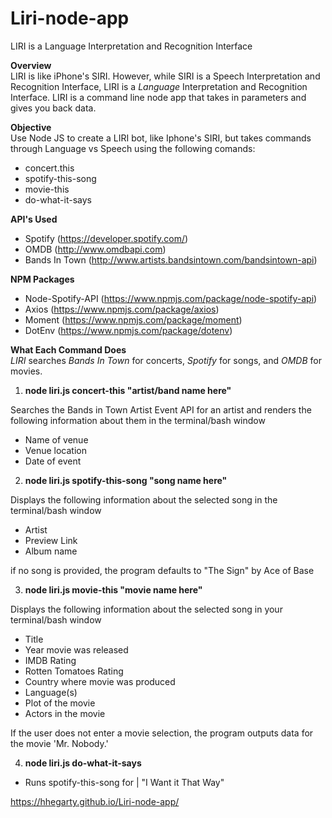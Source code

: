 # Liri-node-app
LIRI is a Language Interpretation and Recognition Interface

**Overview**
<br>
LIRI is like iPhone's SIRI. However, while SIRI is a Speech Interpretation and Recognition Interface, LIRI is a _Language_ Interpretation and Recognition Interface. LIRI is a command line node app that takes in parameters and gives you back data.

**Objective**
<br>
Use Node JS to create a LIRI bot, like Iphone's SIRI, but takes commands through Language vs Speech using the following comands:
* concert.this
* spotify-this-song
* movie-this
* do-what-it-says

**API's Used**
* Spotify (https://developer.spotify.com/)
* OMDB (http://www.omdbapi.com)
* Bands In Town  (http://www.artists.bandsintown.com/bandsintown-api)

**NPM Packages**
* Node-Spotify-API  (https://www.npmjs.com/package/node-spotify-api)
* Axios (https://www.npmjs.com/package/axios)
* Moment (https://www.npmjs.com/package/moment)
* DotEnv (https://www.npmjs.com/package/dotenv)

**What Each Command Does**
<br>
*LIRI* searches *Bands In Town* for concerts, *Spotify* for songs, and *OMDB* for movies.

1. **node liri.js concert-this "artist/band name here"**

Searches the Bands in Town Artist Event API for an artist and renders the following information about them in the terminal/bash window
 * Name of venue
 * Venue location
 * Date of event

 2. **node liri.js spotify-this-song "song name here"**

 Displays the following information about the selected song in the terminal/bash window
 * Artist
 * Preview Link
 * Album name
 
 
if no song is provided, the program defaults to "The Sign" by Ace of Base

 3. **node liri.js movie-this "movie name here"**

 Displays the following information about the selected song in your terminal/bash window
 * Title
  * Year movie was released
  * IMDB Rating
  * Rotten Tomatoes Rating
  * Country where movie was produced
  * Language(s)
  * Plot of the movie
  * Actors in the movie
  

If the user does not enter a movie selection, the program outputs data for the movie 'Mr. Nobody.'
 
 4. **node liri.js do-what-it-says**
 * Runs spotify-this-song for | "I Want it That Way"


 https://hhegarty.github.io/Liri-node-app/








